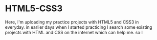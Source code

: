 # HTML5-CSS3
Here, I'm uploading my practice projects with HTML5 and CSS3 in everyday.
in earlier days when I started practicing I search some existing projects with HTML and CSS on the internet which can help me.
so I
